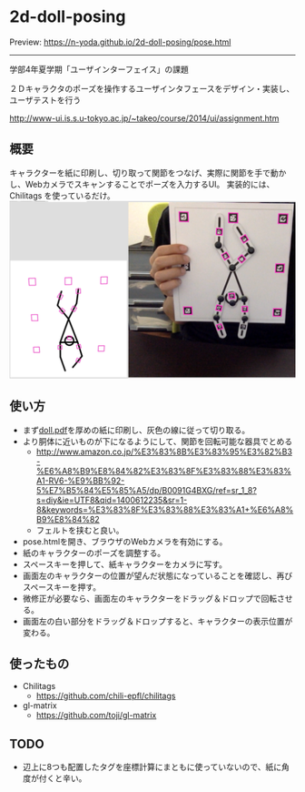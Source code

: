 2d-doll-posing
====
Preview: https://n-yoda.github.io/2d-doll-posing/pose.html

----

学部4年夏学期「ユーザインターフェイス」の課題

２Ｄキャラクタのポーズを操作するユーザインタフェースをデザイン・実装し、ユーザテストを行う

http://www-ui.is.s.u-tokyo.ac.jp/~takeo/course/2014/ui/assignment.htm	

##  概要
キャラクターを紙に印刷し、切り取って関節をつなげ、実際に関節を手で動かし、Webカメラでスキャンすることでポーズを入力するUI。
実装的には、Chilitags を使っているだけ。
![demo](demo.png?raw=true)

## 使い方

* まず[doll.pdf](http://n-yoda.github.io/2d-doll-posing/doll.pdf)を厚めの紙に印刷し、灰色の線に従って切り取る。
* より胴体に近いものが下になるようにして、関節を回転可能な器具でとめる
	* http://www.amazon.co.jp/%E3%83%8B%E3%83%95%E3%82%B3-%E6%A8%B9%E8%84%82%E3%83%8F%E3%83%88%E3%83%A1-RV6-%E9%BB%92-5%E7%B5%84%E5%85%A5/dp/B0091G4BXG/ref=sr_1_8?s=diy&ie=UTF8&qid=1400612235&sr=1-8&keywords=%E3%83%8F%E3%83%88%E3%83%A1+%E6%A8%B9%E8%84%82
	* フェルトを挟むと良い。 
* pose.htmlを開き、ブラウザのWebカメラを有効にする。
* 紙のキャラクターのポーズを調整する。
* スペースキーを押して、紙キャラクターをカメラに写す。
* 画面左のキャラクターの位置が望んだ状態になっていることを確認し、再びスペースキーを押す。
* 微修正が必要なら、画面左のキャラクターをドラッグ＆ドロップで回転させる。
* 画面左の白い部分をドラッグ＆ドロップすると、キャラクターの表示位置が変わる。

## 使ったもの
* Chilitags
	* https://github.com/chili-epfl/chilitags
* gl-matrix
	* https://github.com/toji/gl-matrix

## TODO
* 辺上に8つも配置したタグを座標計算にまともに使っていないので、紙に角度が付くと辛い。
